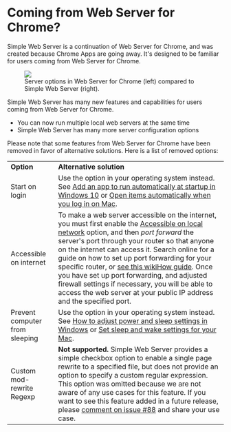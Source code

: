 # Coming from Web Server for Chrome?

Simple Web Server is a continuation of Web Server for Chrome, and was created because Chrome Apps are going away. It's designed to be familiar for users coming from Web Server for Chrome.

<figure>
  <img src='/images/web_server_for_chrome_options_vs_simple_web_server_options_figure.jpeg'>
  <figcaption>Server options in Web Server for Chrome (left) compared to Simple Web Server (right).</figcaption>
</figure>

Simple Web Server has many new features and capabilities for users coming from Web Server for Chrome.
- You can now run multiple local web servers at the same time
- Simple Web Server has many more server configuration options

Please note that some features from Web Server for Chrome have been removed in favor of alternative solutions. Here is a list of removed options:

<table>
    <tr>
        <td><b>Option</b></td>
        <td><b>Alternative solution</b></td>
    </tr>
    <tr>
        <td>Start on login</td>
        <td>Use the option in your operating system instead. See <a href="https://support.microsoft.com/en-us/windows/add-an-app-to-run-automatically-at-startup-in-windows-10-150da165-dcd9-7230-517b-cf3c295d89dd" target="_blank">Add an app to run automatically at startup in Windows 10</a> or <a href="https://support.apple.com/guide/mac-help/open-items-automatically-when-you-log-in-mh15189/mac" target="_blank">Open items automatically when you log in on Mac</a>.</td>
    </tr>
    <tr>
        <td>Accessible on internet</td>
        <td>To make a web server accessible on the internet, you must first enable the <a href="/options.md#accessible-on-local-network">Accessible on local network</a> option, and then <i>port forward</i> the server's port through your router so that anyone on the internet can access it. Search online for a guide on how to set up port forwarding for your specific router, or <a href="https://www.wikihow.com/Set-Up-Port-Forwarding-on-a-Router" target="_blank">see this wikiHow guide</a>. Once you have set up port forwarding, and adjusted firewall settings if necessary, you will be able to access the web server at your public IP address and the specified port.</td>
    </tr>
    <tr>
        <td>Prevent computer from sleeping</td>
        <td>Use the option in your operating system instead. See <a href="https://support.microsoft.com/en-us/windows/how-to-adjust-power-and-sleep-settings-in-windows-26f623b5-4fcc-4194-863d-b824e5ea7679" target="_blank">How to adjust power and sleep settings in Windows</a> or <a href="https://support.apple.com/guide/mac-help/set-sleep-and-wake-settings-mchle41a6ccd/mac" target="_blank">Set sleep and wake settings for your Mac</a>.</td>
    </tr>
    <tr>
        <td>Custom mod-rewrite Regexp</td>
        <td><b>Not supported.</b> Simple Web Server provides a simple checkbox option to enable a single page rewrite to a specified file, but does not provide an option to specify a custom regular expression. This option was omitted because we are not aware of any use cases for this feature. If you want to see this feature added in a future release, please <a href="https://github.com/terreng/simple-web-server/issues/88" target="_blank">comment on issue #88</a> and share your use case.</td>
    </tr>
</table>